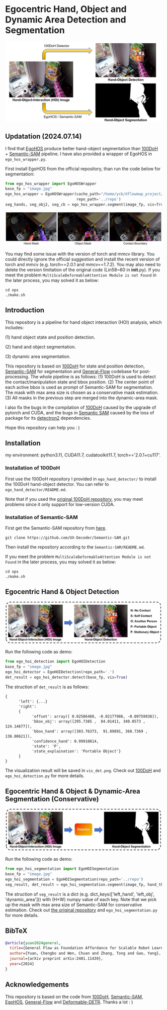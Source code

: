 # Egocentric Hand, Object and Dynamic Area Detection and Segmentation

![cover](media/cover.png "teaser_pic")

## Updatation (2024.07.14)

I find that [EgoHOS](https://github.com/owenzlz/EgoHOS) produce better hand-object segmentation than [100DoH](https://github.com/ddshan/hand_object_detectorc) + [Semantic-SAM](https://github.com/UX-Decoder/Semantic-SAM) pipeline. I have also provided a wrapper of EgoHOS in ``ego_hos_wrapper.py``.

First install EgoHOS from the official repository, than run the code below for segmentation:

```python
from ego_hos_wrapper import EgoHOSWrapper
base_fp = "image.jpg"
ego_hos_wrapper = EgoHOSWrapper(cache_path="/home/ycb/dflowmap_project/dflowmap/dfm/hoi/cache",  # an absolute file-path for caching
                                repo_path='../repo')
seg_hands, seg_obj2, seg_cb = ego_hos_wrapper.segment(image_fp, vis=True)  # "cb" is contact boundary
```
![cover](media/egohos.png "egohos")

You may find some issue with the version of torch and mmcv library. You could directly ignore the official suggestion and install the recent version of torch and mmcv (e.g. torch==2.0.1 and mmcv==1.7.2). You may also need to delete the version limitation of the original code (Lin58~60 in __init__.py). If you meet the problem ``MultiScaleDeformableAttention Module is not Found`` in the later process, you may solved it as below:

```
cd ops
./make.sh
```

## Introduction

This repository is a pipeline for hand object interaction (HOI) analysis, which includes: 

(1) hand object state and position detection. 

(2) hand and object segmentation. 

(3) dynamic area segmentation. 

This repository is based on [100DoH](https://github.com/ddshan/hand_object_detectorc) for state and position detection, [Semantic-SAM](https://github.com/UX-Decoder/Semantic-SAM) for segmentation and [General-Flow](https://github.com/michaelyuancb/general_flow) codebase for post-processing. The whole pipeline is as follows: (1) 100DoH is used to detect the contact/manipulation state and bbox position. (2) The center point of each active bbox is used as prompt of Semantic-SAM for segmentation. The mask with max area size is chosen as a conservative mask estimation. (3) All masks in the previous step are merged into the dynamic-area mask.

I also fix the bugs in the compilation  of [100DoH](https://github.com/ddshan/hand_object_detectorc) caused by the upgrade of pytorch and CUDA, and the bugs in [Semantic SAM]((https://github.com/UX-Decoder/Semantic-SAM)) caused by the loss of package for its [detectron2](https://github.com/facebookresearch/detectron2) dependencies. 

Hope this repository can help you : )

## Installation

my environment: python3.11, CUDA11.7, cudatoolkit11.7, torch=='2.0.1+cu117'.

### Installation of 100DoH

First use the 100DoH repository I provided in ``ego_hand_detector/`` to install the 100DoH hand-object detector. You can refer to ``ego_hand_detector/README.md``. 

Note that if you used the [original 100DoH repository](https://github.com/ddshan/hand_object_detector), you may meet problems since it only support for low-version CUDA. 

### Installation of Semantic-SAM

First get the Semantic-SAM repository from [here](https://github.com/UX-Decoder/Semantic-SAM).

```
git clone https://github.com/UX-Decoder/Semantic-SAM.git
```

Then install the repository according to the ``Semantic-SAM/README.md``.

If you meet the problem ``MultiScaleDeformableAttention Module is not Found`` in the later process, you may solved it as below:

```
cd ops
./make.sh
```

## Egocentric Hand & Object Detection

![detection](media/detection.png "detection")

Run the following code as demo:

```python
from ego_hoi_detection import EgoHOIDetection
base_fp = "image.jpg"
ego_hoi_detector = EgoHOIDetection(repo_path='.')
det_result = ego_hoi_detector.detect(base_fp, vis=True)
```

The struction of ``det_result`` is as follows:
```
{
      'left': {...}
      'right': 
      {
            'offset': array([ 0.02586488, -0.02177986, -0.09759938]), 
            'bbox_obj': array([295.7385 ,  84.01411, 340.0573 , 124.14677]), 
            'bbox_hand': array([303.76373,  91.89891, 360.7369 , 138.00621]), 
            'confidence_hand': 0.99910814, 
            'state': 'P', 
            'state_explaination': 'Portable Object'}
      }
}
```

The visualization result will be saved in ``vis_det.png``. Check out [100DoH](https://github.com/ddshan/hand_object_detector) and ``ego_hoi_detection.py`` for more details. 

## Egocentric Hand & Object & Dynamic-Area Segmentation (Conservative)

![segmentation](media/segmentation.png "segmentation")

Run the following code as demo:

```python
from ego_hoi_segmentation import EgoHOISegmentation
base_fp = "image.jpg"
ego_hoi_segmentation = EgoHOISegmentation(repo_path='../repo')
seg_result, det_result = ego_hoi_segmentation.segment(image_fp, hand_threshold=0.2, vis=True)
```

The struction of ``seg_result`` is a dict (e.g. dict_keys(['left_hand', 'left_obj', 'dynamic_area'])) with (H×W) numpy value of each key. Note that we pick up the mask with max area size of Semantic-SAM for conservative estimation. Check out [the original repository](https://github.com/UX-Decoder/Semantic-SAM) and ``ego_hoi_segmentation.py`` for more details. 

## BibTeX

```bibtex
@article{yuan2024general,
  title={General Flow as Foundation Affordance for Scalable Robot Learning},
  author={Yuan, Chengbo and Wen, Chuan and Zhang, Tong and Gao, Yang},
  journal={arXiv preprint arXiv:2401.11439},
  year={2024}
}
```

## Acknowledgements

This repository is based on the code from [100DoH](https://github.com/ddshan/hand_object_detector), [Semantic-SAM](https://github.com/UX-Decoder/Semantic-SAM), [EgoHOS](https://github.com/owenzlz/EgoHOS), [General-Flow](https://github.com/michaelyuancb/general_flow) and [Deformable-DETR](https://github.com/fundamentalvision/Deformable-DETR). Thanks a lot : )
